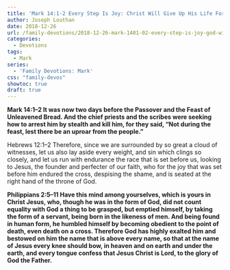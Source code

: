 ```yaml
---
title: 'Mark 14:1-2 Every Step Is Joy: Christ Will Give Up His Life For Us'
author: Joseph Louthan
date: 2018-12-26
url: /family-devotions/2018-12-26-mark-1401-02-every-step-is-joy-god-will-give-his-life-up.md/
categories:
  - Devotions
tags:
  - Mark
series:
  - 'Family Devotions: Mark'
css: "family-devos"
showtoc: true
draft: true
---
```

**Mark 14:1–2 It was now two days before the Passover and the Feast of Unleavened Bread. And the chief priests and the scribes were seeking how to arrest him by stealth and kill him, for they said, “Not during the feast, lest there be an uproar from the people.”**

Hebrews 12:1–2 Therefore, since we are surrounded by so great a cloud of witnesses, let us also lay aside every weight, and sin which clings so closely, and let us run with endurance the race that is set before us, looking to Jesus, the founder and perfecter of our faith, who for the joy that was set before him endured the cross, despising the shame, and is seated at the right hand of the throne of God.

**Philippians 2:5–11 Have this mind among yourselves, which is yours in Christ Jesus, who, though he was in the form of God, did not count equality with God a thing to be grasped, but emptied himself, by taking the form of a servant, being born in the likeness of men. And being found in human form, he humbled himself by becoming obedient to the point of death, even death on a cross. Therefore God has highly exalted him and bestowed on him the name that is above every name, so that at the name of Jesus every knee should bow, in heaven and on earth and under the earth, and every tongue confess that Jesus Christ is Lord, to the glory of God the Father.**